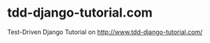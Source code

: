 tdd-django-tutorial.com
=======================

Test-Driven Django Tutorial on http://www.tdd-django-tutorial.com/